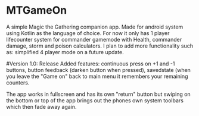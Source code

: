 # MTGameOn

A simple Magic the Gathering companion app.
Made for android system using Kotlin as the language of choice.
For now it only has 1 player lifecounter system for commander gamemode with Health, commander damage, storm and poison calculators.
I plan to add more functionality such as: simplified 4 player mode on a future update.

#Version 1.0: Release
Added features: 
continuous press on +1 and -1 buttons,
button feedback (darken button when pressed),
savedstate (when you leave the "Game on" back to main menu it remembers your remaining counters.

The app works in fullscreen and has its own "return" button but swiping on the bottom or top of the app brings out the phones own system toolbars which then fade away again.
